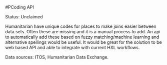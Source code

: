 #PCoding API

Status: Unclaimed

Humanitarian have unique codes for places to make joins easier between data sets.  Often these are missing and it is a manual process to add.  An api to automatically add these based on fuzzy matching/machine learning and alternative spellings would be useful.
It would be great for the solution to be web based API and able to integrate with current HXL workflows.

Data sources: ITOS, Humanitarian Data Exchange.
